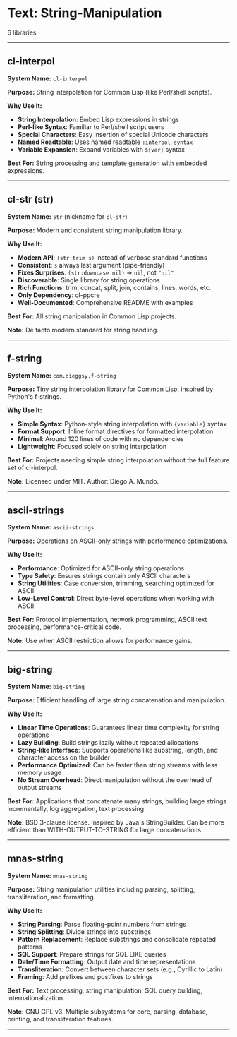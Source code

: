 # Text: String-Manipulation

6 libraries

---

## cl-interpol

**System Name:** `cl-interpol`

**Purpose:** String interpolation for Common Lisp (like Perl/shell scripts).

**Why Use It:**
- **String Interpolation**: Embed Lisp expressions in strings
- **Perl-like Syntax**: Familiar to Perl/shell script users
- **Special Characters**: Easy insertion of special Unicode characters
- **Named Readtable**: Uses named readtable `:interpol-syntax`
- **Variable Expansion**: Expand variables with `${var}` syntax

**Best For:** String processing and template generation with embedded expressions.

---


## cl-str (str)

**System Name:** `str` (nickname for `cl-str`)

**Purpose:** Modern and consistent string manipulation library.

**Why Use It:**
- **Modern API**: `(str:trim s)` instead of verbose standard functions
- **Consistent**: `s` always last argument (pipe-friendly)
- **Fixes Surprises**: `(str:downcase nil)` => `nil`, not `"nil"`
- **Discoverable**: Single library for string operations
- **Rich Functions**: trim, concat, split, join, contains, lines, words, etc.
- **Only Dependency**: cl-ppcre
- **Well-Documented**: Comprehensive README with examples

**Best For:** All string manipulation in Common Lisp projects.

**Note:** De facto modern standard for string handling.

---


## f-string

**System Name:** `com.dieggsy.f-string`

**Purpose:** Tiny string interpolation library for Common Lisp, inspired by Python's f-strings.

**Why Use It:**
- **Simple Syntax**: Python-style string interpolation with `{variable}` syntax
- **Format Support**: Inline format directives for formatted interpolation
- **Minimal**: Around 120 lines of code with no dependencies
- **Lightweight**: Focused solely on string interpolation

**Best For:** Projects needing simple string interpolation without the full feature set of cl-interpol.

**Note:** Licensed under MIT. Author: Diego A. Mundo.

---


## ascii-strings

**System Name:** `ascii-strings`

**Purpose:** Operations on ASCII-only strings with performance optimizations.

**Why Use It:**
- **Performance**: Optimized for ASCII-only string operations
- **Type Safety**: Ensures strings contain only ASCII characters
- **String Utilities**: Case conversion, trimming, searching optimized for ASCII
- **Low-Level Control**: Direct byte-level operations when working with ASCII

**Best For:** Protocol implementation, network programming, ASCII text processing, performance-critical code.

**Note:** Use when ASCII restriction allows for performance gains.

---


## big-string

**System Name:** `big-string`

**Purpose:** Efficient handling of large string concatenation and manipulation.

**Why Use It:**
- **Linear Time Operations**: Guarantees linear time complexity for string operations
- **Lazy Building**: Build strings lazily without repeated allocations
- **String-like Interface**: Supports operations like substring, length, and character access on the builder
- **Performance Optimized**: Can be faster than string streams with less memory usage
- **No Stream Overhead**: Direct manipulation without the overhead of output streams

**Best For:** Applications that concatenate many strings, building large strings incrementally, log aggregation, text processing.

**Note:** BSD 3-clause license. Inspired by Java's StringBuilder. Can be more efficient than WITH-OUTPUT-TO-STRING for large concatenations.

---


## mnas-string

**System Name:** `mnas-string`

**Purpose:** String manipulation utilities including parsing, splitting, transliteration, and formatting.

**Why Use It:**
- **String Parsing**: Parse floating-point numbers from strings
- **String Splitting**: Divide strings into substrings
- **Pattern Replacement**: Replace substrings and consolidate repeated patterns
- **SQL Support**: Prepare strings for SQL LIKE queries
- **Date/Time Formatting**: Output date and time representations
- **Transliteration**: Convert between character sets (e.g., Cyrillic to Latin)
- **Framing**: Add prefixes and postfixes to strings

**Best For:** Text processing, string manipulation, SQL query building, internationalization.

**Note:** GNU GPL v3. Multiple subsystems for core, parsing, database, printing, and transliteration features.

---


